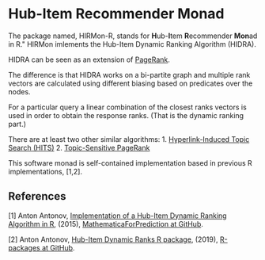 # Hub-Item Recommender Monad

The package named, HIRMon-R, stands for **H**ub-**I**tem **R**ecommender **Mon**ad in R."
HIRMon imlements the Hub-Item Dynamic Ranking Algorithm (HIDRA).

HIDRA can be seen as an extension of [PageRank](http://en.wikipedia.org/wiki/PageRank).

The difference is that HIDRA works on a bi-partite graph and multiple rank vectors are
calculated using different biasing based on predicates over the nodes.

For a particular query a linear combination of the closest ranks vectors is used in
order to obtain the response ranks. (That is the dynamic ranking part.)

There are at least two other similar algorithms:
    1. [Hyperlink-Induced Topic Search (HITS)](http://en.wikipedia.org/wiki/HITS_algorithm)
    2. [Topic-Sensitive PageRank](http://en.wikipedia.org/wiki/Topic-Sensitive_PageRank)

This software monad is self-contained implementation based in previous R implementations, \[1,2\].

## References

[1] Anton Antonov,
[Implementation of a Hub-Item Dynamic Ranking Algorithm in R](https://github.com/antononcube/MathematicaForPrediction/blob/master/R/HubItemDynamicRanks.R),
(2015),
[MathematicaForPrediction at GitHub](https://github.com/antononcube/MathematicaForPrediction).

[2] Anton Antonov, 
[Hub-Item Dynamic Ranks R package](https://github.com/antononcube/R-packages/tree/master/HubItemDynamicRanks),
(2019),
[R-packages at GitHub](https://github.com/antononcube/R-packages).

